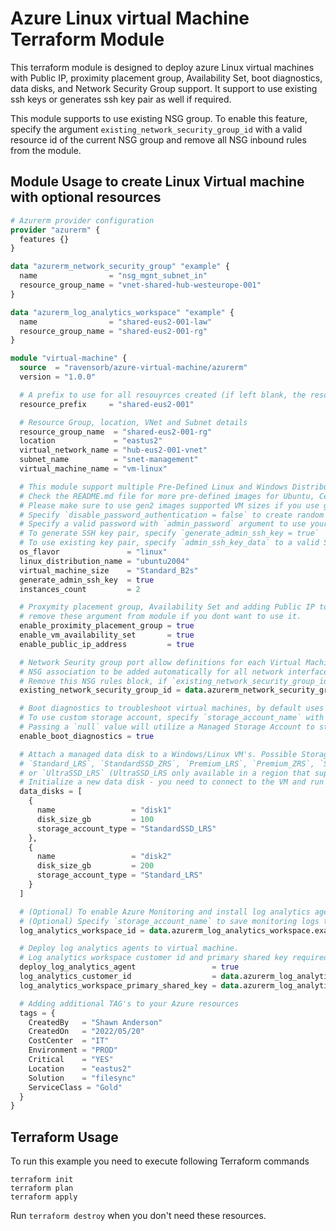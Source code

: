 # Azure Linux virtual Machine Terraform Module

This terraform module is designed to deploy azure Linux virtual machines with Public IP, proximity placement group, Availability Set, boot diagnostics, data disks, and Network Security Group support. It support to use existing ssh keys or generates ssh key pair as well if required.

This module supports to use existing NSG group. To enable this feature, specify the argument `existing_network_security_group_id` with a valid resource id of the current NSG group and remove all NSG inbound rules from the module.

## Module Usage to create Linux Virtual machine with optional resources

```terraform
# Azurerm provider configuration
provider "azurerm" {
  features {}
}

data "azurerm_network_security_group" "example" {
  name                = "nsg_mgnt_subnet_in"
  resource_group_name = "vnet-shared-hub-westeurope-001"
}

data "azurerm_log_analytics_workspace" "example" {
  name                = "shared-eus2-001-law"
  resource_group_name = "shared-eus2-001-rg"
}

module "virtual-machine" {
  source  = "ravensorb/azure-virtual-machine/azurerm"
  version = "1.0.0"

  # A prefix to use for all resouyrces created (if left blank, the resource group name will be used)
  resource_prefix     = "shared-eus2-001"

  # Resource Group, location, VNet and Subnet details
  resource_group_name  = "shared-eus2-001-rg"
  location             = "eastus2"
  virtual_network_name = "hub-eus2-001-vnet"
  subnet_name          = "snet-management"
  virtual_machine_name = "vm-linux"

  # This module support multiple Pre-Defined Linux and Windows Distributions.
  # Check the README.md file for more pre-defined images for Ubuntu, Centos, RedHat.
  # Please make sure to use gen2 images supported VM sizes if you use gen2 distributions
  # Specify `disable_password_authentication = false` to create random admin password
  # Specify a valid password with `admin_password` argument to use your own password 
  # To generate SSH key pair, specify `generate_admin_ssh_key = true`
  # To use existing key pair, specify `admin_ssh_key_data` to a valid SSH public key path.  
  os_flavor               = "linux"
  linux_distribution_name = "ubuntu2004"
  virtual_machine_size    = "Standard_B2s"
  generate_admin_ssh_key  = true
  instances_count         = 2

  # Proxymity placement group, Availability Set and adding Public IP to VM's are optional.
  # remove these argument from module if you dont want to use it.  
  enable_proximity_placement_group = true
  enable_vm_availability_set       = true
  enable_public_ip_address         = true

  # Network Seurity group port allow definitions for each Virtual Machine
  # NSG association to be added automatically for all network interfaces.
  # Remove this NSG rules block, if `existing_network_security_group_id` is specified
  existing_network_security_group_id = data.azurerm_network_security_group.example.id

  # Boot diagnostics to troubleshoot virtual machines, by default uses managed 
  # To use custom storage account, specify `storage_account_name` with a valid name
  # Passing a `null` value will utilize a Managed Storage Account to store Boot Diagnostics
  enable_boot_diagnostics = true

  # Attach a managed data disk to a Windows/Linux VM's. Possible Storage account type are: 
  # `Standard_LRS`, `StandardSSD_ZRS`, `Premium_LRS`, `Premium_ZRS`, `StandardSSD_LRS`
  # or `UltraSSD_LRS` (UltraSSD_LRS only available in a region that support availability zones)
  # Initialize a new data disk - you need to connect to the VM and run diskmanagemnet or fdisk
  data_disks = [
    {
      name                 = "disk1"
      disk_size_gb         = 100
      storage_account_type = "StandardSSD_LRS"
    },
    {
      name                 = "disk2"
      disk_size_gb         = 200
      storage_account_type = "Standard_LRS"
    }
  ]

  # (Optional) To enable Azure Monitoring and install log analytics agents
  # (Optional) Specify `storage_account_name` to save monitoring logs to storage.   
  log_analytics_workspace_id = data.azurerm_log_analytics_workspace.example.id

  # Deploy log analytics agents to virtual machine. 
  # Log analytics workspace customer id and primary shared key required.
  deploy_log_analytics_agent                 = true
  log_analytics_customer_id                  = data.azurerm_log_analytics_workspace.example.workspace_id
  log_analytics_workspace_primary_shared_key = data.azurerm_log_analytics_workspace.example.primary_shared_key

  # Adding additional TAG's to your Azure resources
  tags = {
    CreatedBy   = "Shawn Anderson"
    CreatedOn   = "2022/05/20"
    CostCenter  = "IT"
    Environment = "PROD"
    Critical    = "YES"
    Location    = "eastus2"
    Solution    = "filesync"
    ServiceClass = "Gold"
  }
}
```

## Terraform Usage

To run this example you need to execute following Terraform commands

```hcl
terraform init
terraform plan
terraform apply
```

Run `terraform destroy` when you don't need these resources.
